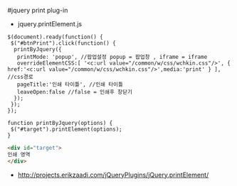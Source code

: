 #jquery print plug-in

- jquery.printElement.js
````jquery
$(document).ready(function() {
 $("#btnPrint").click(function() {
  printByJquery({
   printMode: 'popup', //팝업설정 popup = 팝업창 , iframe = iframe
   overrideElementCSS:[ '<c:url value="/common/w/css/wchkin.css"/>', { href:'<c:url value="/common/w/css/wchkin.css"/>',media:'print' } ], //css경로
   pageTitle:'인쇄 타이틀', //인쇄 타이틀
   leaveOpen:false //false = 인쇄후 창닫기
  });
 });
});
 
function printByJquery(options) {
 $("#target").printElement(options);
}
````
````html
<div id="target">
인쇄 영역
</div>
````
- http://projects.erikzaadi.com/jQueryPlugins/jQuery.printElement/